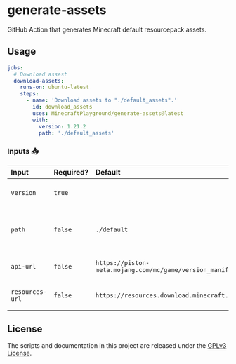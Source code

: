 # generate-assets
GitHub Action that generates Minecraft default resourcepack assets.

## Usage

```yaml
jobs:
  # Download assest
  download-assets:
    runs-on: ubuntu-latest
    steps:
      - name: 'Download assets to "./default_assets".'
        id: download_assets
        uses: MinecraftPlayground/generate-assets@latest
        with:
          version: 1.21.2
          path: './default_assets'
```

### Inputs 📥

| Input           | Required? | Default                                                           | Description                                                  |
| :-------------- | --------- | :---------------------------------------------------------------- | :----------------------------------------------------------- |
| `version`       | `true`    |                                                                   | Minecraft version to generate assets for.                    |
| `path`          | `false`   | `./default`                                                       | Relative path under `$GITHUB_WORKSPACE` to place the assets. |
| `api-url`       | `false`   | `https://piston-meta.mojang.com/mc/game/version_manifest_v2.json` | URL to the Minecraft manifest API.                           |
| `resources-url` | `false`   | `https://resources.download.minecraft.net`                        | URL to the Minecraft resources API.                          |

## License
The scripts and documentation in this project are released under the [GPLv3 License](./LICENSE).
